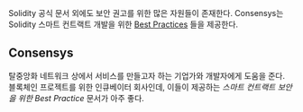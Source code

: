 Solidity 공식 문서 외에도 보안 권고를 위한 많은 자원들이 존재한다. Consensys는 Solidity 스마트 컨트랙트 개발을 위한 [Best Practices](https://consensys.github.io/smart-contract-best-practices/) 들을 제공한다.

## Consensys

탈중앙화 네트워크 상에서 서비스를 만들고자 하는 기업가와 개발자에게 도움을 준다. 블록체인 프로젝트를 위한 인큐베이터 회사인데, 이들이 제공하는 *스마트 컨트랙트 보안을 위한 Best Practice* 문서가 아주 좋다.
